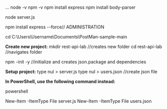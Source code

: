 ...
node -v
npm -v
npm install express
npm install body-parser

node server.js 

npm install express --force// ADMINISTRATION

cd C:\Users\Username\Documents\PostMan-sample-main

**Create new project:**
mkdir rest-api-lab //creates new folder
cd rest-api-lab //navigates folder


npm -init -y //initialize and creates json.package and dependencies


**Setup project:**
type nul > server.js
type nul > users.json //create json file

**In PowerShell, use the following command instead:**

powershell

New-Item -ItemType File server.js
New-Item -ItemType File users.json
